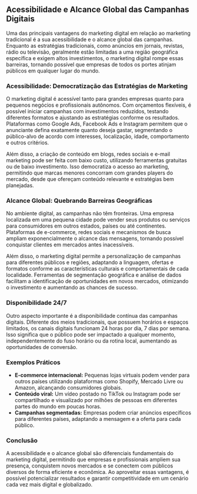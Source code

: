 
## Acessibilidade e Alcance Global das Campanhas Digitais

Uma das principais vantagens do marketing digital em relação ao marketing tradicional é a sua acessibilidade e o alcance global das campanhas. Enquanto as estratégias tradicionais, como anúncios em jornais, revistas, rádio ou televisão, geralmente estão limitadas a uma região geográfica específica e exigem altos investimentos, o marketing digital rompe essas barreiras, tornando possível que empresas de todos os portes atinjam públicos em qualquer lugar do mundo.

### Acessibilidade: Democratização das Estratégias de Marketing

O marketing digital é acessível tanto para grandes empresas quanto para pequenos negócios e profissionais autônomos. Com orçamentos flexíveis, é possível iniciar campanhas com investimentos reduzidos, testando diferentes formatos e ajustando as estratégias conforme os resultados. Plataformas como Google Ads, Facebook Ads e Instagram permitem que o anunciante defina exatamente quanto deseja gastar, segmentando o público-alvo de acordo com interesses, localização, idade, comportamento e outros critérios.

Além disso, a criação de conteúdo em blogs, redes sociais e e-mail marketing pode ser feita com baixo custo, utilizando ferramentas gratuitas ou de baixo investimento. Isso democratiza o acesso ao marketing, permitindo que marcas menores concorram com grandes players do mercado, desde que ofereçam conteúdo relevante e estratégias bem planejadas.

### Alcance Global: Quebrando Barreiras Geográficas

No ambiente digital, as campanhas não têm fronteiras. Uma empresa localizada em uma pequena cidade pode vender seus produtos ou serviços para consumidores em outros estados, países ou até continentes. Plataformas de e-commerce, redes sociais e mecanismos de busca ampliam exponencialmente o alcance das mensagens, tornando possível conquistar clientes em mercados antes inacessíveis.

Além disso, o marketing digital permite a personalização de campanhas para diferentes públicos e regiões, adaptando a linguagem, ofertas e formatos conforme as características culturais e comportamentais de cada localidade. Ferramentas de segmentação geográfica e análise de dados facilitam a identificação de oportunidades em novos mercados, otimizando o investimento e aumentando as chances de sucesso.

### Disponibilidade 24/7

Outro aspecto importante é a disponibilidade contínua das campanhas digitais. Diferente dos meios tradicionais, que possuem horários e espaços limitados, os canais digitais funcionam 24 horas por dia, 7 dias por semana. Isso significa que o público pode ser impactado a qualquer momento, independentemente do fuso horário ou da rotina local, aumentando as oportunidades de conversão.

### Exemplos Práticos

- **E-commerce internacional:** Pequenas lojas virtuais podem vender para outros países utilizando plataformas como Shopify, Mercado Livre ou Amazon, alcançando consumidores globais.
- **Conteúdo viral:** Um vídeo postado no TikTok ou Instagram pode ser compartilhado e visualizado por milhões de pessoas em diferentes partes do mundo em poucas horas.
- **Campanhas segmentadas:** Empresas podem criar anúncios específicos para diferentes países, adaptando a mensagem e a oferta para cada público.

### Conclusão

A acessibilidade e o alcance global são diferenciais fundamentais do marketing digital, permitindo que empresas e profissionais ampliem sua presença, conquistem novos mercados e se conectem com públicos diversos de forma eficiente e econômica. Ao aproveitar essas vantagens, é possível potencializar resultados e garantir competitividade em um cenário cada vez mais digital e globalizado.
```
